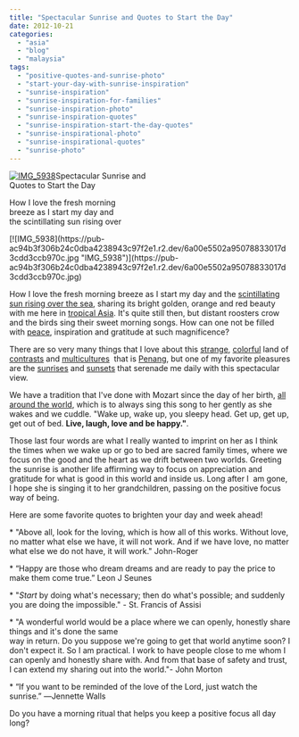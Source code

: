 ```yaml
---
title: "Spectacular Sunrise and Quotes to Start the Day"
date: 2012-10-21
categories: 
  - "asia"
  - "blog"
  - "malaysia"
tags: 
  - "positive-quotes-and-sunrise-photo"
  - "start-your-day-with-sunrise-inspiration"
  - "sunrise-inspiration"
  - "sunrise-inspiration-for-families"
  - "sunrise-inspiration-photo"
  - "sunrise-inspiration-quotes"
  - "sunrise-inspiration-start-the-day-quotes"
  - "sunrise-inspirational-photo"
  - "sunrise-inspirational-quotes"
  - "sunrise-photo"
---
```


[![IMG_5938](https://pub-ac94b3f306b24c0dba4238943c97f2e1.r2.dev/6a00e5502a95078833017d3cdd3bb4970c.jpg "IMG_5938")](https://pub-ac94b3f306b24c0dba4238943c97f2e1.r2.dev/6a00e5502a95078833017d3cdd3bb4970c.jpg)Spectacular Sunrise and  
Quotes to Start the Day  
  
How I love the fresh morning  
breeze as I start my day and  
the scintillating sun rising over

<!--more--> [![IMG_5938](https://pub-ac94b3f306b24c0dba4238943c97f2e1.r2.dev/6a00e5502a95078833017d3cdd3ccb970c.jpg "IMG_5938")](https://pub-ac94b3f306b24c0dba4238943c97f2e1.r2.dev/6a00e5502a95078833017d3cdd3ccb970c.jpg)  
  
How I love the fresh morning breeze as I start my day and the [scintillating sun rising over the sea](http://soultravelers3new.local/2012/10/sunday-sunrise-photo-and-inspiring-quote.html "sunrise , sea, clouds and mountains"), sharing its bright golden, orange and red beauty with me here in [tropical Asia](http://soultravelers3new.local/2011/04/saying-goodbye-to-tropical-asia-penang.html "wintering in tropical Asia"). It's quite still then, but distant roosters crow and the birds sing their sweet morning songs. How can one not be filled with [peace](http://soultravelers3new.local/2012/10/world-peace-love-and-happiness.html "peace quotes and inspiration"), inspiration and gratitude at such magnificence?  
  
There are so very many things that I love about this [strange](http://soultravelers3new.local/2012/08/weird-asia.html "strange asia"), [colorful](http://soultravelers3new.local/2012/08/exploring-colorful-asia.html "colorful Asia") land of [contrasts](http://soultravelers3new.local/2012/08/weird-asia.html "living in Asia contrasts") and [multicultures](http://soultravelers3new.local/2012/04/the-beauty-of-traditional-chinese-culture.html "multicultural Malaysia")  that is [Penang](http://soultravelers3new.local/2011/01/tropical-winter-home-in-penang-malaysia-location-indenpendent-digital-nomad-long-term-travel-tips-.html "Penang travel"), but one of my favorite pleasures are the [sunrises](http://soultravelers3new.local/2012/09/beautiful-dawn-photo-and-inspiring-quote.html "sunrise photo and inspiring quote") and [sunsets](http://soultravelers3new.local/2012/05/awesome-sunset.html "beautiful sunset photo") that serenade me daily with this spectacular view.  
  
We have a tradition that I've done with Mozart since the day of her birth, [all around the world](http://soultravelers3new.local/2010/04/around-the-world-family-travel-soultravelers3-digital-nomad-global-international-family-travel.html "around the world family travel"), which is to always sing this song to her gently as she wakes and we cuddle. "Wake up, wake up, you sleepy head. Get up, get up, get out of bed. **Live, laugh, love and be happy."**.  
  
Those last four words are what I really wanted to imprint on her as I think the times when we wake up or go to bed are sacred family times, where we focus on the good and the heart as we drift between two worlds. Greeting the sunrise is another life affirming way to focus on appreciation and gratitude for what is good in this world and inside us. Long after I  am gone, I hope she is singing it to her grandchildren, passing on the positive focus way of being.  
  
Here are some favorite quotes to brighten your day and week ahead!  
  
  
\* "Above all, look for the loving, which is how all of this works. Without love, no matter what else we have, it will not work. And if we have love, no matter what else we do not have, it will work." John-Roger  
  
\* “Happy are those who dream dreams and are ready to pay the price to make them come true.” Leon J Seunes  
  
\* "_Start_ by doing what's necessary; then do what's possible; and suddenly you are doing the impossible." - St. Francis of Assisi  
  
\* "A wonderful world would be a place where we can openly, honestly share things and it's done the same  
way in return. Do you suppose we're going to get that world anytime soon? I don't expect it. So I am practical. I work to have people close to me whom I can openly and honestly share with. And from that base of safety and trust, I can extend my sharing out into the world."- John Morton  
  
\* “If you want to be reminded of the love of the Lord, just watch the sunrise.” ―Jennette Walls  
  
  
Do you have a morning ritual that helps you keep a positive focus all day long?
